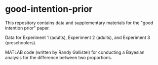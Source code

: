 # good-intention-prior
This repository contains data and supplementary materials for the "good intention prior" paper.

Data for Experiment 1 (adults), Experiment 2 (adults), and Experiment 3 (preschoolers).

MATLAB code (written by Randy Gallistel) for conducting a Bayesian analysis for the difference between two proportions.
